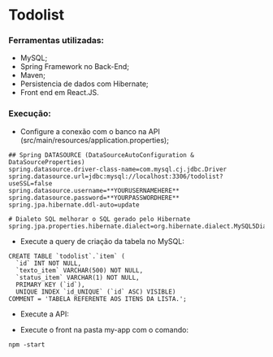 # Todolist

### Ferramentas utilizadas:

- MySQL;
- Spring Framework no Back-End;
- Maven;
- Persistencia de dados com Hibernate;
- Front end em React.JS.

### Execução: 

- Configure a conexão com o banco na API (src/main/resources/application.properties);

```
## Spring DATASOURCE (DataSourceAutoConfiguration & DataSourceProperties)
spring.datasource.driver-class-name=com.mysql.cj.jdbc.Driver
spring.datasource.url=jdbc:mysql://localhost:3306/todolist?useSSL=false
spring.datasource.username=**YOURUSERNAMEHERE**
spring.datasource.password=**YOURPASSWORDHERE**
spring.jpa.hibernate.ddl-auto=update

# Dialeto SQL melhorar o SQL gerado pelo Hibernate
spring.jpa.properties.hibernate.dialect=org.hibernate.dialect.MySQL5Dialect
```

- Execute a query de criação da tabela no MySQL:

```
CREATE TABLE `todolist`.`item` (
  `id` INT NOT NULL,
  `texto_item` VARCHAR(500) NOT NULL,
  `status_item` VARCHAR(1) NOT NULL,
  PRIMARY KEY (`id`),
  UNIQUE INDEX `id_UNIQUE` (`id` ASC) VISIBLE)
COMMENT = 'TABELA REFERENTE AOS ITENS DA LISTA.';
```

- Execute a API:

- Execute o front na pasta my-app com o comando:

```
npm -start
```
